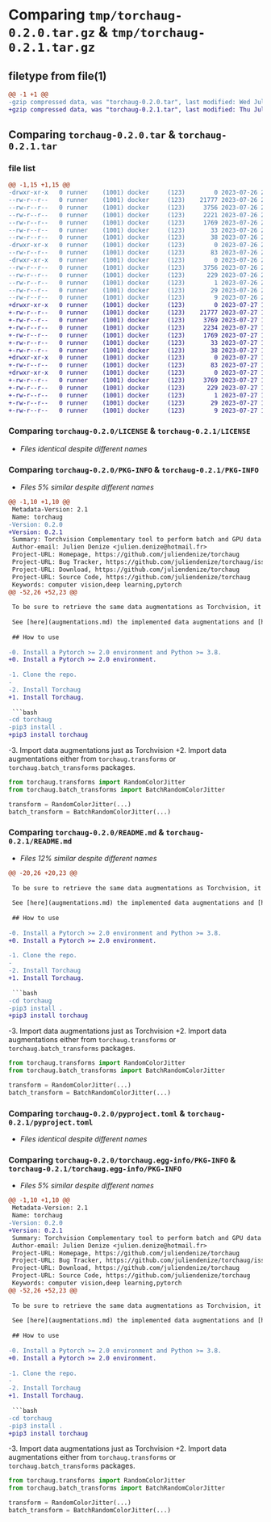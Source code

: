 # Comparing `tmp/torchaug-0.2.0.tar.gz` & `tmp/torchaug-0.2.1.tar.gz`

## filetype from file(1)

```diff
@@ -1 +1 @@
-gzip compressed data, was "torchaug-0.2.0.tar", last modified: Wed Jul 26 22:50:00 2023, max compression
+gzip compressed data, was "torchaug-0.2.1.tar", last modified: Thu Jul 27 17:59:15 2023, max compression
```

## Comparing `torchaug-0.2.0.tar` & `torchaug-0.2.1.tar`

### file list

```diff
@@ -1,15 +1,15 @@
-drwxr-xr-x   0 runner    (1001) docker     (123)        0 2023-07-26 22:50:00.467944 torchaug-0.2.0/
--rw-r--r--   0 runner    (1001) docker     (123)    21777 2023-07-26 22:49:50.000000 torchaug-0.2.0/LICENSE
--rw-r--r--   0 runner    (1001) docker     (123)     3756 2023-07-26 22:50:00.467944 torchaug-0.2.0/PKG-INFO
--rw-r--r--   0 runner    (1001) docker     (123)     2221 2023-07-26 22:49:50.000000 torchaug-0.2.0/README.md
--rw-r--r--   0 runner    (1001) docker     (123)     1769 2023-07-26 22:49:50.000000 torchaug-0.2.0/pyproject.toml
--rw-r--r--   0 runner    (1001) docker     (123)       33 2023-07-26 22:49:50.000000 torchaug-0.2.0/requirements.txt
--rw-r--r--   0 runner    (1001) docker     (123)       38 2023-07-26 22:50:00.467944 torchaug-0.2.0/setup.cfg
-drwxr-xr-x   0 runner    (1001) docker     (123)        0 2023-07-26 22:50:00.467944 torchaug-0.2.0/torchaug/
--rw-r--r--   0 runner    (1001) docker     (123)       83 2023-07-26 22:49:50.000000 torchaug-0.2.0/torchaug/__init__.py
-drwxr-xr-x   0 runner    (1001) docker     (123)        0 2023-07-26 22:50:00.467944 torchaug-0.2.0/torchaug.egg-info/
--rw-r--r--   0 runner    (1001) docker     (123)     3756 2023-07-26 22:50:00.000000 torchaug-0.2.0/torchaug.egg-info/PKG-INFO
--rw-r--r--   0 runner    (1001) docker     (123)      229 2023-07-26 22:50:00.000000 torchaug-0.2.0/torchaug.egg-info/SOURCES.txt
--rw-r--r--   0 runner    (1001) docker     (123)        1 2023-07-26 22:50:00.000000 torchaug-0.2.0/torchaug.egg-info/dependency_links.txt
--rw-r--r--   0 runner    (1001) docker     (123)       29 2023-07-26 22:50:00.000000 torchaug-0.2.0/torchaug.egg-info/requires.txt
--rw-r--r--   0 runner    (1001) docker     (123)        9 2023-07-26 22:50:00.000000 torchaug-0.2.0/torchaug.egg-info/top_level.txt
+drwxr-xr-x   0 runner    (1001) docker     (123)        0 2023-07-27 17:59:15.460238 torchaug-0.2.1/
+-rw-r--r--   0 runner    (1001) docker     (123)    21777 2023-07-27 17:59:05.000000 torchaug-0.2.1/LICENSE
+-rw-r--r--   0 runner    (1001) docker     (123)     3769 2023-07-27 17:59:15.460238 torchaug-0.2.1/PKG-INFO
+-rw-r--r--   0 runner    (1001) docker     (123)     2234 2023-07-27 17:59:05.000000 torchaug-0.2.1/README.md
+-rw-r--r--   0 runner    (1001) docker     (123)     1769 2023-07-27 17:59:05.000000 torchaug-0.2.1/pyproject.toml
+-rw-r--r--   0 runner    (1001) docker     (123)       33 2023-07-27 17:59:05.000000 torchaug-0.2.1/requirements.txt
+-rw-r--r--   0 runner    (1001) docker     (123)       38 2023-07-27 17:59:15.460238 torchaug-0.2.1/setup.cfg
+drwxr-xr-x   0 runner    (1001) docker     (123)        0 2023-07-27 17:59:15.460238 torchaug-0.2.1/torchaug/
+-rw-r--r--   0 runner    (1001) docker     (123)       83 2023-07-27 17:59:05.000000 torchaug-0.2.1/torchaug/__init__.py
+drwxr-xr-x   0 runner    (1001) docker     (123)        0 2023-07-27 17:59:15.460238 torchaug-0.2.1/torchaug.egg-info/
+-rw-r--r--   0 runner    (1001) docker     (123)     3769 2023-07-27 17:59:15.000000 torchaug-0.2.1/torchaug.egg-info/PKG-INFO
+-rw-r--r--   0 runner    (1001) docker     (123)      229 2023-07-27 17:59:15.000000 torchaug-0.2.1/torchaug.egg-info/SOURCES.txt
+-rw-r--r--   0 runner    (1001) docker     (123)        1 2023-07-27 17:59:15.000000 torchaug-0.2.1/torchaug.egg-info/dependency_links.txt
+-rw-r--r--   0 runner    (1001) docker     (123)       29 2023-07-27 17:59:15.000000 torchaug-0.2.1/torchaug.egg-info/requires.txt
+-rw-r--r--   0 runner    (1001) docker     (123)        9 2023-07-27 17:59:15.000000 torchaug-0.2.1/torchaug.egg-info/top_level.txt
```

### Comparing `torchaug-0.2.0/LICENSE` & `torchaug-0.2.1/LICENSE`

 * *Files identical despite different names*

### Comparing `torchaug-0.2.0/PKG-INFO` & `torchaug-0.2.1/PKG-INFO`

 * *Files 5% similar despite different names*

```diff
@@ -1,10 +1,10 @@
 Metadata-Version: 2.1
 Name: torchaug
-Version: 0.2.0
+Version: 0.2.1
 Summary: Torchvision Complementary tool to perform batch and GPU data augmentations.
 Author-email: Julien Denize <julien.denize@hotmail.fr>
 Project-URL: Homepage, https://github.com/juliendenize/torchaug
 Project-URL: Bug Tracker, https://github.com/juliendenize/torchaug/issues
 Project-URL: Download, https://github.com/juliendenize/torchaug
 Project-URL: Source Code, https://github.com/juliendenize/torchaug
 Keywords: computer vision,deep learning,pytorch
@@ -52,26 +52,23 @@
 
 To be sure to retrieve the same data augmentations as Torchvision, it has been tested on each of its augmentations.
 
 See [here](augmentations.md) the implemented data augmentations and [here](speed_comparison.md) the speed comparison with Torchvision.
 
 ## How to use
 
-0. Install a Pytorch >= 2.0 environment and Python >= 3.8.
+0. Install a Pytorch >= 2.0 environment.
 
-1. Clone the repo.
-
-2. Install Torchaug
+1. Install Torchaug.
 
 ```bash
-cd torchaug
-pip3 install .
+pip3 install torchaug
 ```
 
-3. Import data augmentations just as Torchvision
+2. Import data augmentations either from `torchaug.transforms` or `torchaug.batch_transforms` packages.
 
 ```python
 from torchaug.transforms import RandomColorJitter
 from torchaug.batch_transforms import BatchRandomColorJitter
 
 transform = RandomColorJitter(...)
 batch_transform = BatchRandomColorJitter(...)
```

### Comparing `torchaug-0.2.0/README.md` & `torchaug-0.2.1/README.md`

 * *Files 12% similar despite different names*

```diff
@@ -20,26 +20,23 @@
 
 To be sure to retrieve the same data augmentations as Torchvision, it has been tested on each of its augmentations.
 
 See [here](augmentations.md) the implemented data augmentations and [here](speed_comparison.md) the speed comparison with Torchvision.
 
 ## How to use
 
-0. Install a Pytorch >= 2.0 environment and Python >= 3.8.
+0. Install a Pytorch >= 2.0 environment.
 
-1. Clone the repo.
-
-2. Install Torchaug
+1. Install Torchaug.
 
 ```bash
-cd torchaug
-pip3 install .
+pip3 install torchaug
 ```
 
-3. Import data augmentations just as Torchvision
+2. Import data augmentations either from `torchaug.transforms` or `torchaug.batch_transforms` packages.
 
 ```python
 from torchaug.transforms import RandomColorJitter
 from torchaug.batch_transforms import BatchRandomColorJitter
 
 transform = RandomColorJitter(...)
 batch_transform = BatchRandomColorJitter(...)
```

### Comparing `torchaug-0.2.0/pyproject.toml` & `torchaug-0.2.1/pyproject.toml`

 * *Files identical despite different names*

### Comparing `torchaug-0.2.0/torchaug.egg-info/PKG-INFO` & `torchaug-0.2.1/torchaug.egg-info/PKG-INFO`

 * *Files 5% similar despite different names*

```diff
@@ -1,10 +1,10 @@
 Metadata-Version: 2.1
 Name: torchaug
-Version: 0.2.0
+Version: 0.2.1
 Summary: Torchvision Complementary tool to perform batch and GPU data augmentations.
 Author-email: Julien Denize <julien.denize@hotmail.fr>
 Project-URL: Homepage, https://github.com/juliendenize/torchaug
 Project-URL: Bug Tracker, https://github.com/juliendenize/torchaug/issues
 Project-URL: Download, https://github.com/juliendenize/torchaug
 Project-URL: Source Code, https://github.com/juliendenize/torchaug
 Keywords: computer vision,deep learning,pytorch
@@ -52,26 +52,23 @@
 
 To be sure to retrieve the same data augmentations as Torchvision, it has been tested on each of its augmentations.
 
 See [here](augmentations.md) the implemented data augmentations and [here](speed_comparison.md) the speed comparison with Torchvision.
 
 ## How to use
 
-0. Install a Pytorch >= 2.0 environment and Python >= 3.8.
+0. Install a Pytorch >= 2.0 environment.
 
-1. Clone the repo.
-
-2. Install Torchaug
+1. Install Torchaug.
 
 ```bash
-cd torchaug
-pip3 install .
+pip3 install torchaug
 ```
 
-3. Import data augmentations just as Torchvision
+2. Import data augmentations either from `torchaug.transforms` or `torchaug.batch_transforms` packages.
 
 ```python
 from torchaug.transforms import RandomColorJitter
 from torchaug.batch_transforms import BatchRandomColorJitter
 
 transform = RandomColorJitter(...)
 batch_transform = BatchRandomColorJitter(...)
```

